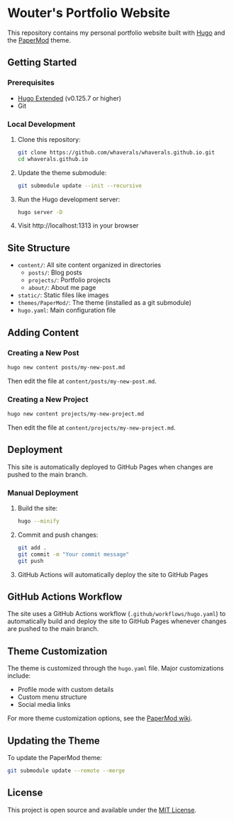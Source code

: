 # Wouter's Portfolio Website

This repository contains my personal portfolio website built with [Hugo](https://gohugo.io/) and the [PaperMod](https://github.com/adityatelange/hugo-PaperMod) theme.

## Getting Started

### Prerequisites

- [Hugo Extended](https://gohugo.io/installation/) (v0.125.7 or higher)
- Git

### Local Development

1. Clone this repository:
   ```bash
   git clone https://github.com/whaverals/whaverals.github.io.git
   cd whaverals.github.io
   ```

2. Update the theme submodule:
   ```bash
   git submodule update --init --recursive
   ```

3. Run the Hugo development server:
   ```bash
   hugo server -D
   ```

4. Visit http://localhost:1313 in your browser

## Site Structure

- `content/`: All site content organized in directories
  - `posts/`: Blog posts
  - `projects/`: Portfolio projects
  - `about/`: About me page
- `static/`: Static files like images
- `themes/PaperMod/`: The theme (installed as a git submodule)
- `hugo.yaml`: Main configuration file

## Adding Content

### Creating a New Post

```bash
hugo new content posts/my-new-post.md
```

Then edit the file at `content/posts/my-new-post.md`.

### Creating a New Project

```bash
hugo new content projects/my-new-project.md
```

Then edit the file at `content/projects/my-new-project.md`.

## Deployment

This site is automatically deployed to GitHub Pages when changes are pushed to the main branch.

### Manual Deployment

1. Build the site:
   ```bash
   hugo --minify
   ```

2. Commit and push changes:
   ```bash
   git add .
   git commit -m "Your commit message"
   git push
   ```

3. GitHub Actions will automatically deploy the site to GitHub Pages

## GitHub Actions Workflow

The site uses a GitHub Actions workflow (`.github/workflows/hugo.yaml`) to automatically build and deploy the site to GitHub Pages whenever changes are pushed to the main branch.

## Theme Customization

The theme is customized through the `hugo.yaml` file. Major customizations include:

- Profile mode with custom details
- Custom menu structure
- Social media links

For more theme customization options, see the [PaperMod wiki](https://github.com/adityatelange/hugo-PaperMod/wiki).

## Updating the Theme

To update the PaperMod theme:

```bash
git submodule update --remote --merge
```

## License

This project is open source and available under the [MIT License](LICENSE).